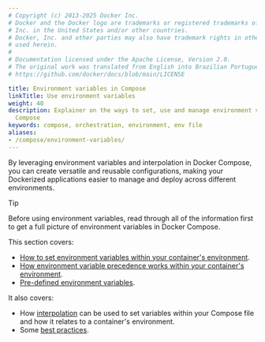 ```yaml
---
# Copyright (c) 2013-2025 Docker Inc.
# Docker and the Docker logo are trademarks or registered trademarks of Docker,
# Inc. in the United States and/or other countries.
# Docker, Inc. and other parties may also have trademark rights in other terms
# used herein.
#
# Documentation licensed under the Apache License, Version 2.0.
# The original work was translated from English into Brazilian Portuguese.
# https://github.com/docker/docs/blob/main/LICENSE

title: Environment variables in Compose
linkTitle: Use environment variables
weight: 40
description: Explainer on the ways to set, use and manage environment variables in
  Compose
keywords: compose, orchestration, environment, env file
aliases:
- /compose/environment-variables/
---
```

By leveraging environment variables and interpolation in Docker Compose, you can create versatile and reusable configurations, making your Dockerized applications easier to manage and deploy across different environments.

> [!TIP]
>
> Before using environment variables, read through all of the information first to get a full picture of environment variables in Docker Compose.

This section covers:

- [How to set environment variables within your container's environment](set-environment-variables.md).
- [How environment variable precedence works within your container's environment](envvars-precedence.md).
- [Pre-defined environment variables](envvars.md).

It also covers:
- How [interpolation](variable-interpolation.md) can be used to set variables within your Compose file and how it relates to a container's environment.
- Some [best practices](best-practices.md).
